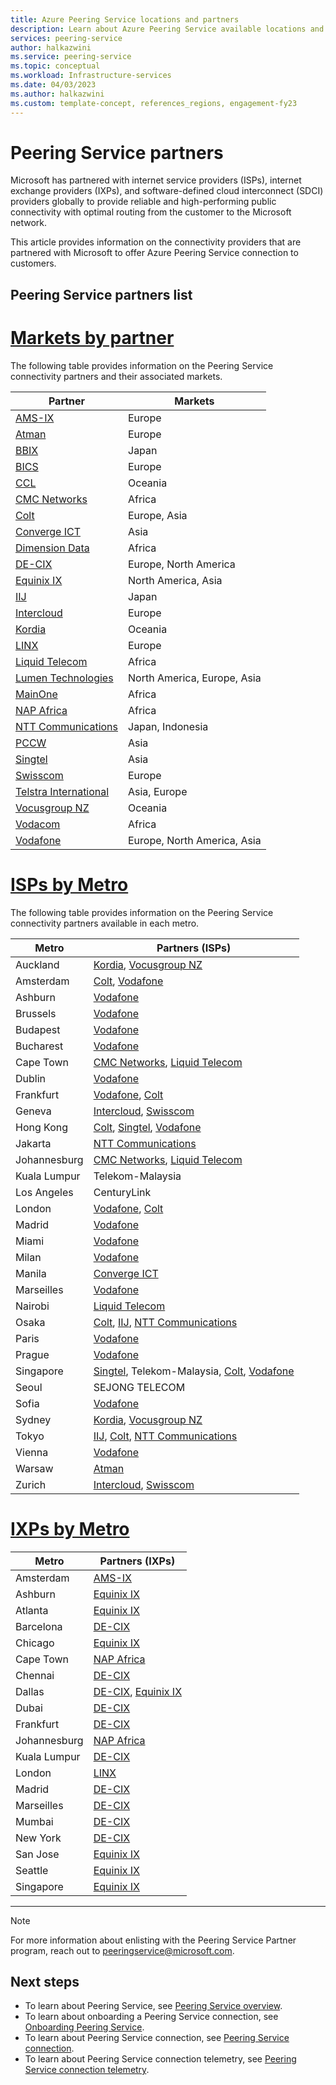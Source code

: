 ```yaml
---
title: Azure Peering Service locations and partners
description: Learn about Azure Peering Service available locations and partners.
services: peering-service
author: halkazwini
ms.service: peering-service
ms.topic: conceptual
ms.workload: Infrastructure-services
ms.date: 04/03/2023
ms.author: halkazwini
ms.custom: template-concept, references_regions, engagement-fy23
---
```


# Peering Service partners

Microsoft has partnered with internet service providers (ISPs), internet exchange providers (IXPs), and software-defined cloud interconnect (SDCI) providers globally to provide reliable and high-performing public connectivity with optimal routing from the customer to the Microsoft network.

This article provides information on the connectivity providers that are partnered with Microsoft to offer Azure Peering Service connection to customers.

## Peering Service partners list

# [**Markets by partner**](#tab/partners)

The following table provides information on the Peering Service connectivity partners and their associated markets.

| Partner | Markets |
|----------|--------|
| [AMS-IX](https://www.ams-ix.net/ams/service/microsoft-azure-peering-service-maps) | Europe|
| [Atman](https://www.atman.pl/en/atman-internet-maps/) | Europe|
| [BBIX](https://www.bbix.net/en/service/) | Japan |
| [BICS](https://www.bics.com/services/capacity-solutions/cloud-connect/microsoft-azure-cloud-connect/) | Europe|
| [CCL](https://concepts.co.nz/news/general-news/) | Oceania |
| [CMC Networks](https://www.cmcnetworks.net/products/microsoft-azure-peering-services.html) | Africa|
| [Colt](https://www.colt.net/product/cloud-prioritisation/)| Europe, Asia|
| [Converge ICT](https://www.convergeict.com/enterprise/microsoft-azure-peering-service-maps/) | Asia|
| [Dimension Data](https://www.dimensiondata.com/en-gb/about-us/our-partners/microsoft/)| Africa |
| [DE-CIX](https://www.de-cix.net/)| Europe, North America |
| [Equinix IX](https://www.equinix.com/interconnection-services/internet-exchange/) | North America, Asia|
| [IIJ](https://www.iij.ad.jp/en/) | Japan |
| [Intercloud](https://intercloud.com/what-we-do/partners/microsoft-saas/)| Europe  |
| [Kordia](https://www.kordia.co.nz/cloudconnect) | Oceania  |
| [LINX](https://www.linx.net/services/microsoft-azure-peering/) | Europe|
| [Liquid Telecom](https://liquidcloud.africa/keep-expanding-365-direct/) | Africa  |
| [Lumen Technologies](https://www.ctl.io/microsoft-azure-peering-services/) | North America, Europe, Asia|
| [MainOne](https://www.mainone.net/connectivity-services/) | Africa|
| [NAP Africa](https://www.napafrica.net/technical/microsoft-azure-peering-service/) | Africa|
| [NTT Communications](https://www.ntt.com/en/services/network/software-defined-network.html) | Japan, Indonesia |
| [PCCW](https://www.pccwglobal.com/en/enterprise/products/network/ep-global-internet-access) | Asia |
| [Singtel](https://www.singtel.com/business/campaign/singnet-cloud-connect-microsoft-direct) | Asia |
| [Swisscom](https://www.swisscom.ch/en/business/enterprise/offer/wireline/ip-plus.html) | Europe|
| [Telstra International](https://www.telstra.com.sg/en/products/global-networks/global-internet/global-internet-direct) | Asia, Europe |
| [Vocusgroup NZ](https://www.vocus.co.nz/microsoftazuredirectpeering/) | Oceania |
| [Vodacom](https://www.vodacom.com/index.php) | Africa |
| [Vodafone](https://www.vodafone.com/business/solutions/fixed-connectivity/internet-services#solutions) | Europe, North America, Asia|

# [**ISPs by Metro**](#tab/isp)

The following table provides information on the Peering Service connectivity partners available in each metro.

| Metro | Partners (ISPs) |
|-------|-----------------|
| Auckland | [Kordia](https://www.kordia.co.nz/cloudconnect), [Vocusgroup NZ](https://www.vocus.co.nz/microsoftazuredirectpeering/) |
| Amsterdam | [Colt](https://www.colt.net/product/cloud-prioritisation/), [Vodafone](https://www.vodafone.com/business/solutions/fixed-connectivity/internet-services#solutions) |
| Ashburn | [Vodafone](https://www.vodafone.com/business/solutions/fixed-connectivity/internet-services#solutions) |
| Brussels | [Vodafone](https://www.vodafone.com/business/solutions/fixed-connectivity/internet-services#solutions) |
| Budapest | [Vodafone](https://www.vodafone.com/business/solutions/fixed-connectivity/internet-services#solutions) |
| Bucharest | [Vodafone](https://www.vodafone.com/business/solutions/fixed-connectivity/internet-services#solutions) |
| Cape Town | [CMC Networks](https://www.cmcnetworks.net/products/microsoft-azure-peering-services.html), [Liquid Telecom](https://liquidcloud.africa/keep-expanding-365-direct/) |
| Dublin | [Vodafone](https://www.vodafone.com/business/solutions/fixed-connectivity/internet-services#solutions) |
| Frankfurt | [Vodafone](https://www.vodafone.com/business/solutions/fixed-connectivity/internet-services#solutions), [Colt](https://www.colt.net/product/cloud-prioritisation/) |
| Geneva | [Intercloud](https://intercloud.com/what-we-do/partners/microsoft-saas/), [Swisscom](https://www.swisscom.ch/en/business/enterprise/offer/wireline/ip-plus.html) |
| Hong Kong | [Colt](https://www.colt.net/product/cloud-prioritisation/), [Singtel](https://www.singtel.com/business/campaign/singnet-cloud-connect-microsoft-direct), [Vodafone](https://www.vodafone.com/business/solutions/fixed-connectivity/internet-services#solutions) |
| Jakarta | [NTT Communications](https://www.ntt.com/en/services/network/software-defined-network.html) |
| Johannesburg | [CMC Networks](https://www.cmcnetworks.net/products/microsoft-azure-peering-services.html), [Liquid Telecom](https://liquidcloud.africa/keep-expanding-365-direct/) |
| Kuala Lumpur | Telekom-Malaysia |
| Los Angeles | CenturyLink |
| London | [Vodafone](https://www.vodafone.com/business/solutions/fixed-connectivity/internet-services#solutions), [Colt](https://www.colt.net/product/cloud-prioritisation/) |
| Madrid | [Vodafone](https://www.vodafone.com/business/solutions/fixed-connectivity/internet-services#solutions) |
| Miami | [Vodafone](https://www.vodafone.com/business/solutions/fixed-connectivity/internet-services#solutions) |
| Milan | [Vodafone](https://www.vodafone.com/business/solutions/fixed-connectivity/internet-services#solutions) |
| Manila | [Converge ICT](https://www.convergeict.com/enterprise/microsoft-azure-peering-service-maps/) |
| Marseilles | [Vodafone](https://www.vodafone.com/business/solutions/fixed-connectivity/internet-services#solutions) |
| Nairobi | [Liquid Telecom](https://liquidcloud.africa/keep-expanding-365-direct/) |
| Osaka | [Colt](https://www.colt.net/product/cloud-prioritisation/), [IIJ](https://www.iij.ad.jp/en/), [NTT Communications](https://www.ntt.com/en/services/network/software-defined-network.html) |
| Paris | [Vodafone](https://www.vodafone.com/business/solutions/fixed-connectivity/internet-services#solutions) |
| Prague | [Vodafone](https://www.vodafone.com/business/solutions/fixed-connectivity/internet-services#solutions) |
| Singapore | [Singtel](https://www.singtel.com/business/campaign/singnet-cloud-connect-microsoft-direct), Telekom-Malaysia, [Colt](https://www.colt.net/product/cloud-prioritisation/), [Vodafone](https://www.vodafone.com/business/solutions/fixed-connectivity/internet-services#solutions) |
| Seoul | SEJONG TELECOM |
| Sofia | [Vodafone](https://www.vodafone.com/business/solutions/fixed-connectivity/internet-services#solutions) |
| Sydney | [Kordia](https://www.kordia.co.nz/cloudconnect), [Vocusgroup NZ](https://www.vocus.co.nz/microsoftazuredirectpeering/) |
| Tokyo | [IIJ](https://www.iij.ad.jp/en/), [Colt](https://www.colt.net/product/cloud-prioritisation/), [NTT Communications](https://www.ntt.com/en/services/network/software-defined-network.html) |
| Vienna | [Vodafone](https://www.vodafone.com/business/solutions/fixed-connectivity/internet-services#solutions) |
| Warsaw | [Atman](https://www.atman.pl/en/atman-internet-maps/) |
| Zurich | [Intercloud](https://intercloud.com/what-we-do/partners/microsoft-saas/), [Swisscom](https://www.swisscom.ch/en/business/enterprise/offer/wireline/ip-plus.html) |

# [**IXPs by Metro**](#tab/ixp)

| Metro | Partners (IXPs) |
|-------|-----------------|
| Amsterdam | [AMS-IX](https://www.ams-ix.net/ams/service/microsoft-azure-peering-service-maps) |
| Ashburn | [Equinix IX](https://www.equinix.com/interconnection-services/internet-exchange/) |
| Atlanta | [Equinix IX](https://www.equinix.com/interconnection-services/internet-exchange/) |
| Barcelona | [DE-CIX](https://www.de-cix.net/) |
| Chicago | [Equinix IX](https://www.equinix.com/interconnection-services/internet-exchange/) |
| Cape Town | [NAP Africa](https://www.napafrica.net/technical/microsoft-azure-peering-service/) |
| Chennai | [DE-CIX](https://www.de-cix.net/) |
| Dallas | [DE-CIX](https://www.de-cix.net/), [Equinix IX](https://www.equinix.com/interconnection-services/internet-exchange/) |
| Dubai | [DE-CIX](https://www.de-cix.net/) |
| Frankfurt | [DE-CIX](https://www.de-cix.net/) |
| Johannesburg | [NAP Africa](https://www.napafrica.net/technical/microsoft-azure-peering-service/) |
| Kuala Lumpur | [DE-CIX](https://www.de-cix.net/) |
| London | [LINX](https://www.linx.net/services/microsoft-azure-peering/) |
| Madrid | [DE-CIX](https://www.de-cix.net/) |
| Marseilles | [DE-CIX](https://www.de-cix.net/) |
| Mumbai | [DE-CIX](https://www.de-cix.net/) |
| New York | [DE-CIX](https://www.de-cix.net/) |
| San Jose | [Equinix IX](https://www.equinix.com/interconnection-services/internet-exchange/) |
| Seattle | [Equinix IX](https://www.equinix.com/interconnection-services/internet-exchange/) |
| Singapore | [Equinix IX](https://www.equinix.com/interconnection-services/internet-exchange/) |

---

> [!NOTE]
>For more information about enlisting with the Peering Service Partner program, reach out to peeringservice@microsoft.com.

## Next steps

- To learn about Peering Service, see [Peering Service overview](about.md).
- To learn about onboarding a Peering Service connection, see [Onboarding Peering Service](onboarding-model.md).
- To learn about Peering Service connection, see [Peering Service connection](connection.md).
- To learn about Peering Service connection telemetry, see [Peering Service connection telemetry](connection-telemetry.md).


